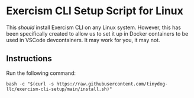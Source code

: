 # Exercism CLI Setup Script for Linux

This *should* install Exercism CLI on any Linux system. However, this has been specifically created to allow us to set it up in Docker containers to be used in VSCode devcontainers. It may work for you, it may not.

## Instructions

Run the following command:

`bash -c "$(curl -s https://raw.githubusercontent.com/tinydog-llc/exercism-cli-setup/main/install.sh)"`
